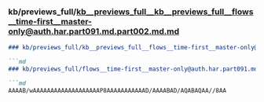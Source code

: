 ### kb/previews_full/kb__previews_full__kb__previews_full__flows__time-first__master-only@auth.har.part091.md.part002.md.md

```md
### kb/previews_full/kb__previews_full__flows__time-first__master-only@auth.har.part091.md.part002.md

```md
### kb/previews_full/flows__time-first__master-only@auth.har.part091.md (part 002)

```md
AAAAB/wAAAAAAAAAAAAAAAAAAAP8AAAAAAAAAAAD/AAAABAD/AQABAQAA//8AA
```

```

```

```
